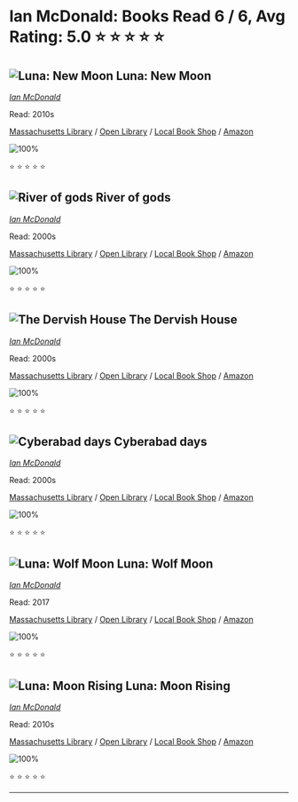 # Ian McDonald:  Books Read 6 / 6, Avg Rating: 5.0 :star: :star: :star: :star: :star:

## ![Luna: New Moon](https://covers.openlibrary.org/b/id/12491973-M.jpg) Luna: New Moon
*[Ian McDonald](../authors/IanMcDonald)*

Read: 2010s

[Massachusetts Library](https://library.minlib.net/search/i=9780765375513) / [Open Library](https://openlibrary.org/isbn/9780765375513) / [Local Book Shop](https://bookshop.org/book/9780765375513) / [Amazon](https://amazon.com/dp/0765375516)

![100%](https://geps.dev/progress/100) 

:star: :star: :star: :star: :star:

## ![River of gods](https://covers.openlibrary.org/b/id/474065-M.jpg) River of gods
*[Ian McDonald](../authors/IanMcDonald)*

Read: 2000s

[Massachusetts Library](https://library.minlib.net/search/i=9780743256698) / [Open Library](https://openlibrary.org/isbn/9780743256698) / [Local Book Shop](https://bookshop.org/book/9780743256698) / [Amazon](https://amazon.com/dp/0743256697)

![100%](https://geps.dev/progress/100) 

:star: :star: :star: :star: :star:

## ![The Dervish House](https://books.google.com/books/content?id=vMz9QQAACAAJ&printsec=frontcover&img=1&zoom=1&source=gbs_api) The Dervish House
*[Ian McDonald](../authors/IanMcDonald)*

Read: 2000s

[Massachusetts Library](https://library.minlib.net/search/i=9781616142049) / [Open Library](https://openlibrary.org/isbn/9781616142049) / [Local Book Shop](https://bookshop.org/book/9781616142049) / [Amazon](https://amazon.com/dp/1616142049)

![100%](https://geps.dev/progress/100) 

:star: :star: :star: :star: :star:

## ![Cyberabad days](https://covers.openlibrary.org/b/id/6484658-M.jpg) Cyberabad days
*[Ian McDonald](../authors/IanMcDonald)*

Read: 2000s

[Massachusetts Library](https://library.minlib.net/search/i=9781591026990) / [Open Library](https://openlibrary.org/isbn/9781591026990) / [Local Book Shop](https://bookshop.org/book/9781591026990) / [Amazon](https://amazon.com/dp/1591026997)

![100%](https://geps.dev/progress/100) 

:star: :star: :star: :star: :star:

## ![Luna: Wolf Moon](https://covers.openlibrary.org/b/id/8565851-M.jpg) Luna: Wolf Moon
*[Ian McDonald](../authors/IanMcDonald)*

Read: 2017

[Massachusetts Library](https://library.minlib.net/search/i=9781473202269) / [Open Library](https://openlibrary.org/isbn/9781473202269) / [Local Book Shop](https://bookshop.org/book/9781473202269) / [Amazon](https://amazon.com/dp/1473202264)

![100%](https://geps.dev/progress/100) 

:star: :star: :star: :star: :star:

## ![Luna: Moon Rising](https://covers.openlibrary.org/b/id/8748627-M.jpg) Luna: Moon Rising
*[Ian McDonald](../authors/IanMcDonald)*

Read: 2010s

[Massachusetts Library](https://library.minlib.net/search/i=9780765391476) / [Open Library](https://openlibrary.org/isbn/9780765391476) / [Local Book Shop](https://bookshop.org/book/9780765391476) / [Amazon](https://amazon.com/dp/0765391473)

![100%](https://geps.dev/progress/100) 

:star: :star: :star: :star: :star:

---
